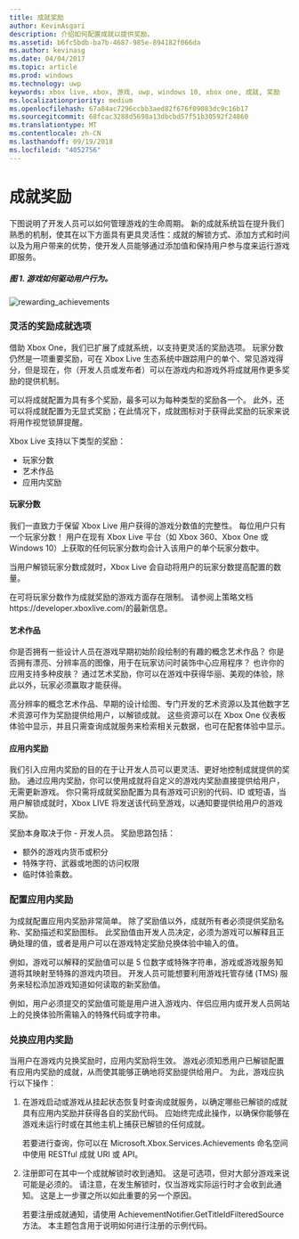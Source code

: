 ```yaml
---
title: 成就奖励
author: KevinAsgari
description: 介绍如何配置成就以提供奖励。
ms.assetid: b6fc5bdb-ba7b-4687-985e-894182f066da
ms.author: kevinasg
ms.date: 04/04/2017
ms.topic: article
ms.prod: windows
ms.technology: uwp
keywords: xbox live, xbox, 游戏, uwp, windows 10, xbox one, 成就, 奖励
ms.localizationpriority: medium
ms.openlocfilehash: 67a84ac7296ccbb3aed82f676f09083dc9c16b17
ms.sourcegitcommit: 68fcac3288d5698a13dbcbd57f51b30592f24860
ms.translationtype: MT
ms.contentlocale: zh-CN
ms.lasthandoff: 09/19/2018
ms.locfileid: "4052756"
---
```

# <a name="achievement-rewards"></a>成就奖励

下图说明了开发人员可以如何管理游戏的生命周期。 新的成就系统旨在提升我们熟悉的机制，使其在以下方面具有更具灵活性：成就的解锁方式、添加方式和时间以及为用户带来的优势，使开发人员能够通过添加值和保持用户参与度来运行游戏即服务。

##### <a name="figure-1---how-a-title-might-drive-user-behavior"></a>图 1.   游戏如何驱动用户行为。 #####
![rewarding_achievements](../images/omega/achievements_overview_01_drive_behavior.png)

### <a name="flexible-options-for-rewarding-achievement"></a>灵活的奖励成就选项 ###
借助 Xbox One，我们已扩展了成就系统，以支持更灵活的奖励选项。 玩家分数仍然是一项重要奖励，可在 Xbox Live 生态系统中跟踪用户的单个、常见游戏得分，但是现在，你（开发人员或发布者）可以在游戏内和游戏外将成就用作更多奖励的提供机制。

可以将成就配置为具有多个奖励，最多可以为每种类型的奖励各一个。 此外，还可以将成就配置为无显式奖励；在此情况下，成就图标对于获得此奖励的玩家来说将用作视觉锁屏提醒。

Xbox Live 支持以下类型的奖励：

* 玩家分数
* 艺术作品
* 应用内奖励

#### <a name="gamerscore"></a>玩家分数 ####
我们一直致力于保留 Xbox Live 用户获得的游戏分数值的完整性。 每位用户只有一个玩家分数！ 用户在现有 Xbox Live 平台（如 Xbox 360、Xbox One 或 Windows 10）上获取的任何玩家分数均会计入该用户的单个玩家分数中。

当用户解锁玩家分数成就时，Xbox Live 会自动将用户的玩家分数提高配置的数量。

在可将玩家分数作为成就奖励的游戏方面存在限制。 请参阅上策略文档https://developer.xboxlive.com/的最新信息。

#### <a name="art"></a>艺术作品 ####
你是否拥有一些设计人员在游戏早期初始阶段绘制的有趣的概念艺术作品？ 你是否拥有漂亮、分辨率高的图像，用于在玩家访问时装饰中心应用程序？ 也许你的应用支持多种皮肤？ 通过艺术奖励，你可以在游戏中获得华丽、美观的体验，除此以外，玩家必须赢取才能获得。

高分辨率的概念艺术作品、早期的设计绘图、专门开发的艺术资源以及其他数字艺术资源可作为奖励提供给用户，以解锁成就。 这些资源可以在 Xbox One 仪表板体验中显示，并且只需查询成就服务来检索相关元数据，也可在配套体验中显示。

#### <a name="in-app-rewards"></a>应用内奖励 ####
我们引入应用内奖励的目的在于让开发人员可以更灵活、更好地控制成就提供的奖励。 通过应用内奖励，你可以使用成就将自定义的游戏内奖励直接提供给用户，无需更新游戏。 你只需将成就奖励配置为具有游戏可识别的代码、ID 或短语，当用户解锁成就时，Xbox LIVE 将发送该代码至游戏，以通知要提供给用户的游戏奖励。

奖励本身取决于你 - 开发人员。 奖励思路包括：

* 额外的游戏内货币或积分
* 特殊字符、武器或地图的访问权限
* 临时体验乘数。

### <a name="configuring-in-app-rewards"></a>配置应用内奖励 ###
为成就配置应用内奖励非常简单。 除了奖励值以外，成就所有者必须提供奖励名称、奖励描述和奖励图标。 此奖励值由开发人员决定，必须为游戏可以解释且正确处理的值，或者是用户可以在游戏特定奖励兑换体验中输入的值。

例如，游戏可以解释的奖励值可以是 5 位数字或特殊字符串，游戏或游戏服务知道将其映射至特殊的游戏内项目。 开发人员可能想要利用游戏托管存储 (TMS) 服务来轻松添加游戏知道如何读取的新奖励值。

例如，用户必须提交的奖励值可能是用户进入游戏内、伴侣应用内或开发人员网站上的兑换体验所需输入的特殊代码或字符串。

### <a name="redeeming-in-app-rewards"></a>兑换应用内奖励 ###
当用户在游戏内兑换奖励时，应用内奖励将生效。 游戏必须知悉用户已解锁配置有应用内奖励的成就，从而使其能够正确地将奖励提供给用户。 为此，游戏应执行以下操作：

1. 在游戏启动或游戏从挂起状态恢复时查询成就服务，以确定哪些已解锁的成就具有应用内奖励并获得各自的奖励代码。 应始终完成此操作，以确保你能够在游戏未运行时或在其他主机上捕获已解锁的任何成就。  

    若要进行查询，你可以在 Microsoft.Xbox.Services.Achievements 命名空间中使用 RESTful 成就 URI 或 API。

2. 注册即可在其中一个成就解锁时收到通知。 这是可选项，但对大部分游戏来说可能是必须的。 请注意，在发生解锁时，仅当游戏实际运行时才会收到此通知。 这是上一步骤之所以如此重要的另一个原因。

   若要注册成就通知，请使用 AchievementNotifier.GetTitleIdFilteredSource 方法。 本主题包含用于说明如何进行注册的示例代码。
